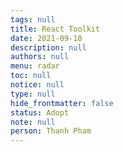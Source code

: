 ```yaml
---
tags: null
title: React Toolkit
date: 2021-09-10
description: null
authors: null
menu: radar
toc: null
notice: null
type: null
hide_frontmatter: false
status: Adopt
note: null
person: Thanh Pham
---
```


